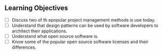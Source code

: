 ## Learning Objectives

- [ ] Discuss two of th epopular project management methods is use today.
- [ ] Understand that design patterns can be used by software developers to architect their applications.
- [ ] Understand what open source software is.
- [ ] Know some of the popular open source software licenses and their differences.

